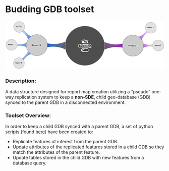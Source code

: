# Budding GDB toolset

![header_pic](./images/header_pic.png)

### Description:

A data structure designed for report map creation utilizing a “pseudo” one-way replication system to keep 
a **non-SDE**, child geo-database (GDB) synced to the parent GDB in a disconnected environment.

### Toolset Overview:

In order to keep a child GDB synced with a parent GDB, a set of python scripts (found [here](./bin)) have been created to:
  - Replicate features of interest from the parent GDB.
  - Update attributes of the replicated features stored in a child GDB so they match the attributes of the parent feature.
  - Update tables stored in the child GDB with new features from a database query.
  




